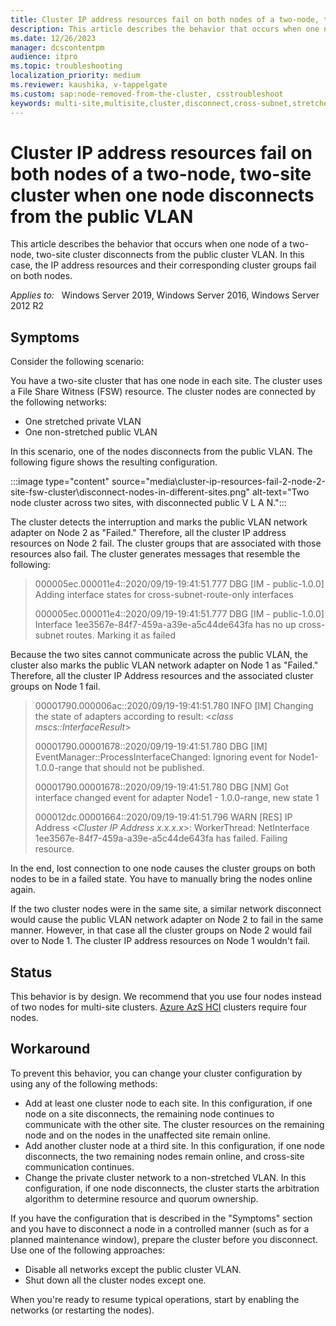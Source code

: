 ```yaml
---
title: Cluster IP address resources fail on both nodes of a two-node, two-site cluster when one node disconnects from the public VLAN
description: This article describes the behavior that occurs when one node of a two-node, two-site cluster disconnects from the public cluster VLAN. In this case, the IP address resources and their corresponding cluster groups fail on both nodes.
ms.date: 12/26/2023
manager: dcscontentpm
audience: itpro
ms.topic: troubleshooting
localization_priority: medium
ms.reviewer: kaushika, v-tappelgate
ms.custom: sap:node-removed-from-the-cluster, csstroubleshoot
keywords: multi-site,multisite,cluster,disconnect,cross-subnet,stretched,vlan
---
```

# Cluster IP address resources fail on both nodes of a two-node, two-site cluster when one node disconnects from the public VLAN

This article describes the behavior that occurs when one node of a two-node, two-site cluster disconnects from the public cluster VLAN. In this case, the IP address resources and their corresponding cluster groups fail on both nodes.

_Applies to:_ &nbsp; Windows Server 2019, Windows Server 2016, Windows Server 2012 R2

## Symptoms

Consider the following scenario:

You have a two-site cluster that has one node in each site. The cluster uses a File Share Witness (FSW) resource. The cluster nodes are connected by the following networks:

- One stretched private VLAN
- One non-stretched public VLAN

In this scenario, one of the nodes disconnects from the public VLAN. The following figure shows the resulting configuration.

 :::image type="content" source="media\cluster-ip-resources-fail-2-node-2-site-fsw-cluster\disconnect-nodes-in-different-sites.png" alt-text="Two node cluster across two sites, with disconnected public V L A N.":::

The cluster detects the interruption and marks the public VLAN network adapter on Node 2 as "Failed." Therefore, all the cluster IP address resources on Node 2 fail. The cluster groups that are associated with those resources also fail. The cluster generates messages that resemble the following:

> 000005ec.000011e4::2020/09/19-19:41:51.777 DBG   [IM - public-1.0.0] Adding interface states for cross-subnet-route-only interfaces
>  
> 000005ec.000011e4::2020/09/19-19:41:51.777 DBG   [IM - public-1.0.0] Interface 1ee3567e-84f7-459a-a39e-a5c44de643fa has no up cross-subnet routes. Marking it as failed

Because the two sites cannot communicate across the public VLAN, the cluster also marks the public VLAN network adapter on Node 1 as "Failed." Therefore, all the cluster IP Address resources and the associated cluster groups on Node 1 fail.

> 00001790.000006ac::2020/09/19-19:41:51.780 INFO  [IM] Changing the state of adapters according to result: \<*class mscs::InterfaceResult*>
>  
> 00001790.00001678::2020/09/19-19:41:51.780 DBG   [IM] EventManager::ProcessInterfaceChanged: Ignoring event for Node1- 1.0.0-range that should not be published.
>  
> 00001790.00001678::2020/09/19-19:41:51.780 DBG   [NM] Got interface changed event for adapter Node1 - 1.0.0-range, new state 1
>  
> 000012dc.00001664::2020/09/19-19:41:51.796 WARN  [RES] IP Address \<*Cluster IP Address x.x.x.x*>: WorkerThread: NetInterface 1ee3567e-84f7-459a-a39e-a5c44de643fa has failed. Failing resource.

In the end, lost connection to one node causes the cluster groups on both nodes to be in a failed state. You have to manually bring the nodes online again.

If the two cluster nodes were in the same site, a similar network disconnect would cause the public VLAN network adapter on Node 2 to fail in the same manner. However, in that case all the cluster groups on Node 2 would fail over to Node 1. The cluster IP address resources on Node 1 wouldn't fail.

## Status

This behavior is by design. We recommend that you use four nodes instead of two nodes for multi-site clusters. [Azure AzS HCI](/azure-stack/hci/overview) clusters require four nodes.

## Workaround

To prevent this behavior, you can change your cluster configuration by using any of the following methods:

- Add at least one cluster node to each site. In this configuration, if one node on a site disconnects, the remaining node continues to communicate with the other site. The cluster resources on the remaining node and on the nodes in the unaffected site remain online.
- Add another cluster node at a third site. In this configuration, if one node disconnects, the two remaining nodes remain online, and cross-site communication continues.
- Change the private cluster network to a non-stretched VLAN. In this configuration, if one node disconnects, the cluster starts the arbitration algorithm to determine resource and quorum ownership.

If you have the configuration that is described in the "Symptoms" section and you have to disconnect a node in a controlled manner (such as for a planned maintenance window), prepare the cluster before you disconnect. Use one of the following approaches:

- Disable all networks except the public cluster VLAN.
- Shut down all the cluster nodes except one.

When you're ready to resume typical operations, start by enabling the networks (or restarting the nodes).
